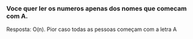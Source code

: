 ### Voce quer ler os numeros apenas dos nomes que comecam com A.
Resposta: O(n).
Pior caso todas as pessoas começam com a letra A